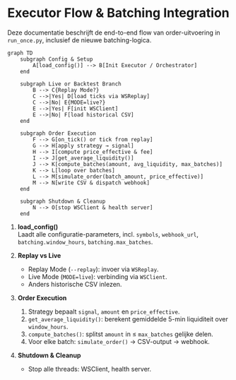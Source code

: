 

# Executor Flow & Batching Integration

Deze documentatie beschrijft de end-to-end flow van order-uitvoering in `run_once.py`, inclusief de nieuwe batching-logica.

```mermaid
graph TD
    subgraph Config & Setup
        A[load_config()] --> B[Init Executor / Orchestrator]
    end

    subgraph Live or Backtest Branch
        B --> C{Replay Mode?}
        C -->|Yes| D[load ticks via WSReplay]
        C -->|No| E{MODE=live?}
        E -->|Yes| F[init WSClient]
        E -->|No| F[load historical CSV]
    end

    subgraph Order Execution
        F --> G[on_tick() or tick from replay]
        G --> H[apply strategy → signal]
        H --> I[compute price_effective & fee]
        I --> J[get_average_liquidity()]
        J --> K[compute_batches(amount, avg_liquidity, max_batches)]
        K --> L[loop over batches]
        L --> M[simulate_order(batch_amount, price_effective)]
        M --> N[write CSV & dispatch webhook]
    end

    subgraph Shutdown & Cleanup
        N --> O[stop WSClient & health server]
    end
```

1. **load_config()**  
   Laadt alle configuratie-parameters, incl. `symbols`, `webhook_url`, `batching.window_hours`, `batching.max_batches`.

2. **Replay vs Live**  
   - Replay Mode (`--replay`): invoer via `WSReplay`.  
   - Live Mode (`MODE=live`): verbinding via `WSClient`.  
   - Anders historische CSV inlezen.

3. **Order Execution**  
   1. Strategy bepaalt `signal`, `amount` en `price_effective`.  
   2. `get_average_liquidity()`: berekent gemiddelde 5-min liquiditeit over `window_hours`.  
   3. `compute_batches()`: splitst `amount` in ≤ `max_batches` gelijke delen.  
   4. Voor elke batch: `simulate_order()` → CSV-output → webhook.

4. **Shutdown & Cleanup**  
   - Stop alle threads: WSClient, health server.